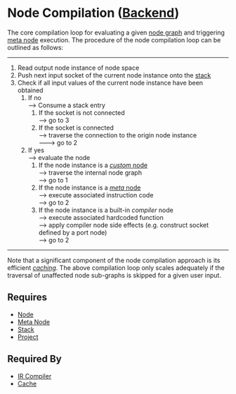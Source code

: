 # Node Compilation ([Backend](../backend.md))

The core compilation loop for evaluating a given [node graph](../nodes/node.md) and triggering [meta node](../nodes/meta_node.md) execution. The procedure of the node compilation loop can be outlined as follows:

___
1. Read output node instance of node space
2. Push next input socket of the current node instance onto the [stack](./stack.md)
3. Check if all input values of the current node instance have been obtained
    1. If no<br>
    --> Consume a stack entry<br>
        1. If the socket is not connected<br>
        --> go to 3
        2. If the socket is connected<br>
        --> traverse the connection to the origin node instance<br>
        ---> go to 2
    2. If yes<br>
    --> evaluate the node<br>
        1. If the node instance is a [*custom* node](../nodes/node.md)<br>
        --> traverse the internal node graph<br>
        --> go to 1
        2. If the node instance is a [*meta* node](../nodes/meta_node.md)<br>
        --> execute associated instruction code<br>
        --> go to 2
        3. If the node instance is a built-in *compiler* node<br>
        --> execute associated hardcoded function<br>
        --> apply compiler node side effects (e.g. construct socket defined by a port node)<br>
        --> go to 2
___

Note that a significant component of the node compilation approach is its efficient [*caching*](../cache/cache.md). The above compilation loop only scales adequately if the traversal of unaffected node sub-graphs is skipped for a given user input.

## Requires

- [Node](../nodes/node.md)
- [Meta Node](../nodes/meta_node.md)
- [Stack](./stack.md)
- [Project](../project/project.md)

## Required By

- [IR Compiler](./ir_compiler.md)
- [Cache](../cache/cache.md)
